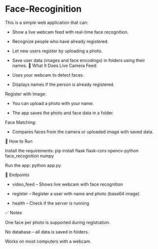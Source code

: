 # Face-Recoginition
This is a simple web application that can: 

* Show a live webcam feed with real-time face recognition.

* Recognize people who have already registered.

* Let new users register by uploading a photo.

* Save user data (images and face encodings) in folders using their names.
🧠 What It Does
Live Camera Feed:

* Uses your webcam to detect faces.

* Displays names if the person is already registered.

Register with Image:

* You can upload a photo with your name.

* The app saves the photo and face data in a folder.

Face Matching:

* Compares faces from the camera or uploaded image with saved data.


🚀 How to Run

Install the requirements:
pip install flask flask-cors opencv-python face_recognition numpy

Run the app:
python app.py


📡 Endpoints

* video_feed – Shows live webcam with face recognition

* register – Register a user with name and photo (base64 image)

* health – Check if the server is running

✅ Notes

One face per photo is supported during registration.

No database – all data is saved in folders.

Works on most computers with a webcam.
